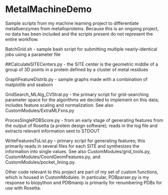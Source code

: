 # MetalMachineDemo
Sample scripts from my machine learning project to differentiate metalloenzymes from metalloproteins. Because this is an ongoing project, no data has been included and the scripts present do not represent the entire workflow.

BatchGrid.sh - sample bash script for submitting multiple nearly-identical jobs using a parameter file

##CalculateSITECenters.py - the SITE center is the geometric middle of a group of 3D points in a protein defined by a cluster of metal residues

GraphFeatureDistrib.py - sample graphs made with a combination of matplotlib and seaborn

GridSearch_MLAlg_CVStrat.py - the primary script for grid-searching parameter space for the algorithms we decided to implement on this data; includes feature scaling and normalization. See also CustomModules/ExtraMLFxns.py

ProcesSinglePDBScore.py - from an early stage of generating features from the output of Rosetta (a protein design software); reads in the log file and extracts relevant information sent to STDOUT

WriteFeaturesToList.py - primary script for generating features; this primarily reads in several files for each SITE and synthesizes the information into single values. See also CustomModules/grid_tools.py, CustomModules/CoordGeomFeatures.py, and CustomModules/pocket_lining.py.


Other code relevant to this project are part of my set of custom functions, which is housed in CustomModules. In particular, PDBparser.py is my response to biopython and PDBmanip is primarily for renumbering PDBs for use with Rosetta.
